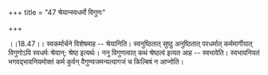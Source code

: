 +++
title = "47 श्रेयान्स्वधर्मो विगुणः"

+++
  
  
।।18.47।। स्वकर्मार्चने विशेषमाह -- श्रेयानिति। स्वनुष्ठितात् सुष्ठु
अनुष्ठितात् परधर्मात् कर्ममार्गीयात् विगुणोऽपि स्वधर्मः श्रेयान्;
श्रेष्ठ इत्यर्थः। ननु विगुणत्वात् कथं श्रेष्ठत्वं इत्यत आह -- स्वभावेति।
स्वभावनियतं भगवद्भावनियमोक्तं कर्म कुर्वन् वैगुण्यजमन्यत्यागजं च
किल्बिषं न आप्नोति।  
  
